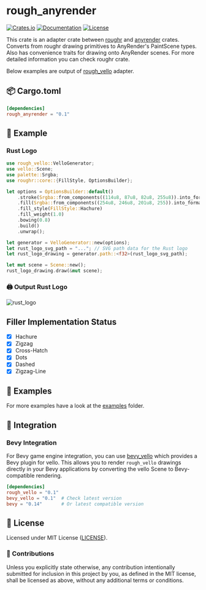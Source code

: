 # rough_anyrender

[![Crates.io](https://img.shields.io/crates/v/rough_vello.svg)](https://crates.io/crates/rough_vello)
[![Documentation](https://docs.rs/rough_vello/badge.svg)](https://docs.rs/rough_vello)
[![License](https://img.shields.io/github/license/orhanbalci/rough-rs.svg)](https://github.com/orhanbalci/rough-rs/LICENSE)

<!-- cargo-sync-readme start -->


This crate is an adapter crate between [roughr](https://github.com/orhanbalci/rough-rs/main/roughr) and
[anyrender](https://github.com/dioxuslabs/anyrender) crates. Converts from roughr drawing
primitives to AnyRender's PaintScene types. Also has convenience traits for drawing onto AnyRender scenes. For more detailed
information you can check roughr crate.

Below examples are output of [rough_vello](https://github.com/orhanbalci/rough-rs/tree/main/rough_vello) adapter.

## 📦 Cargo.toml

```toml
[dependencies]
rough_anyrender = "0.1"
```

## 🔧 Example

### Rust Logo

```rust
use rough_vello::VelloGenerator;
use vello::Scene;
use palette::Srgba;
use roughr::core::{FillStyle, OptionsBuilder};

let options = OptionsBuilder::default()
    .stroke(Srgba::from_components((114u8, 87u8, 82u8, 255u8)).into_format())
    .fill(Srgba::from_components((254u8, 246u8, 201u8, 255)).into_format())
    .fill_style(FillStyle::Hachure)
    .fill_weight(1.0)
    .bowing(0.8)
    .build()
    .unwrap();

let generator = VelloGenerator::new(options);
let rust_logo_svg_path = "..."; // SVG path data for the Rust logo
let rust_logo_drawing = generator.path::<f32>(rust_logo_svg_path);

let mut scene = Scene::new();
rust_logo_drawing.draw(&mut scene);
```

### 🖨️ Output Rust Logo
![rust_logo](https://raw.githubusercontent.com/orhanbalci/rough-rs/main/rough_vello/assets/rust_logo.png)

## Filler Implementation Status
- [x] Hachure
- [x] Zigzag
- [x] Cross-Hatch
- [x] Dots
- [x] Dashed
- [x] Zigzag-Line

## 🔭 Examples

For more examples have a look at the
[examples](https://github.com/orhanbalci/rough-rs/tree/main/rough_vello/examples) folder.

## 🔌 Integration

### Bevy Integration

For Bevy game engine integration, you can use [bevy_vello](https://github.com/linebender/bevy_vello) which provides a Bevy plugin for vello. This allows you to render `rough_vello` drawings directly in your Bevy applications by converting the vello Scene to Bevy-compatible rendering.

```toml
[dependencies]
rough_vello = "0.1"
bevy_vello = "0.1"  # Check latest version
bevy = "0.14"       # Or latest compatible version
```

<!-- cargo-sync-readme end -->

## 📝 License

Licensed under MIT License ([LICENSE](LICENSE)).

### 🚧 Contributions

Unless you explicitly state otherwise, any contribution intentionally submitted for inclusion in this project by you, as defined in the MIT license, shall be licensed as above, without any additional terms or conditions.
